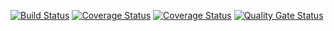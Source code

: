[![Build Status](https://travis-ci.com/Lizazavr/Diplodoc.svg?branch=main)](https://travis-ci.com/Lizazavr/Diplodoc)
[![Coverage Status](https://coveralls.io/repos/github/Lizazavr/Diplodoc/badge.svg?branch=main)](https://coveralls.io/github/Lizazavr/Diplodoc?branch=main)
[![Coverage Status](https://coveralls.io/repos/github/Lizazavr/Diplodoc/badge.svg?branch=main)](https://coveralls.io/github/Lizazavr/Diplodoc?branch=main)
[![Quality Gate Status](https://sonarcloud.io/api/project_badges/measure?project=Lizazavr_Diplodoc&metric=alert_status)](https://sonarcloud.io/dashboard?id=Lizazavr_Diplodoc)
